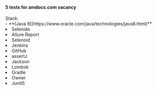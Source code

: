 <h4>5 tests for amdocs.com vacancy</h4>
Stack:<br>
- **[Java 8](https://www.oracle.com/java/technologies/java8.html)**
<li>Selenide</li>
<li>Allure Report</li>
<li>Selenoid</li>
<li>Jenkins</li>
<li>GitHub</li>
<li>assertJ</li>
<li>Jackson</li>
<li>Lombok</li>
<li>Gradle</li>
<li>Owner</li>
<li>Junit5</li>
